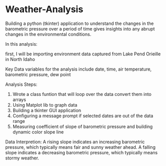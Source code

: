 # Weather-Analysis


Building a python (tkinter) application to understand the changes in the barometric pressure over a period of time gives insights into any abrupt changes in the environmental conditions.

In this analysis:

first, I will be importing environment data captured from Lake Pend Orieille in North Idaho

Key Data variables for the analysis include date, time, air temperature, barometric pressure, dew point

Analysis Steps:

1. Wrote a class funtion that will loop over the data convert them into arrays
2. Using Matplot lib to graph data
3. Building a tkinter GUI application
4. Configuring a message prompt if selected dates are out of the data range
5. Measuring coefficient of slope of barometric pressure and building dynamic color slope line 

Data Interpretion:
A rising slope indicates an increasing barometric pressure, which typically means fair and sunny weather ahead. A falling slope indicates a decreasing barometric pressure, which typically means stormy weather.